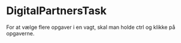 # DigitalPartnersTask

For at vælge flere opgaver i en vagt, skal man holde ctrl og klikke på opgaverne.

